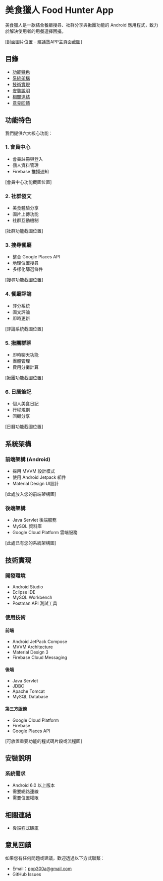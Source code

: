 # 美食獵人 Food Hunter App

美食獵人是一款結合餐廳搜尋、社群分享與揪團功能的 Android 應用程式，致力於解決使用者的用餐選擇困擾。

[封面圖片位置 - 建議放APP主頁面截圖]

## 目錄
- [功能特色](#功能特色)
- [系統架構](#系統架構)
- [技術實現](#技術實現)
- [安裝說明](#安裝說明)
- [相關連結](#相關連結)
- [意見回饋](#意見回饋)

## 功能特色

我們提供六大核心功能：

### 1. 會員中心
- 會員註冊與登入
- 個人資料管理
- Firebase 推播通知

[會員中心功能截圖位置]

### 2. 社群發文
- 美食體驗分享
- 圖片上傳功能
- 社群互動機制

[社群功能截圖位置]

### 3. 搜尋餐廳
- 整合 Google Places API
- 地理位置搜尋
- 多樣化篩選條件

[搜尋功能截圖位置]

### 4. 餐廳評論
- 評分系統
- 圖文評論
- 即時更新

[評論系統截圖位置]

### 5. 揪團群聊
- 即時聊天功能
- 團體管理
- 費用分攤計算

[揪團功能截圖位置]

### 6. 日曆筆記
- 個人美食日記
- 行程規劃
- 回顧分享

[日曆功能截圖位置]

## 系統架構

### 前端架構 (Android)
- 採用 MVVM 設計模式
- 使用 Android Jetpack 組件
- Material Design UI設計

[此處放入您的前端架構圖]

### 後端架構
- Java Servlet 後端服務
- MySQL 資料庫
- Google Cloud Platform 雲端服務

[此處已有您的系統架構圖]

## 技術實現

### 開發環境
- Android Studio
- Eclipse IDE
- MySQL Workbench
- Postman API 測試工具

### 使用技術

#### 前端
- Android JetPack Compose
- MVVM Architecture
- Material Design 3
- Firebase Cloud Messaging

#### 後端
- Java Servlet
- JDBC
- Apache Tomcat
- MySQL Database

#### 第三方服務
- Google Cloud Platform
- Firebase 
- Google Places API

[可放置重要功能的程式碼片段或流程圖]

## 安裝說明

### 系統需求
- Android 6.0 以上版本
- 需要網路連線
- 需要位置權限

## 相關連結
- [後端程式碼庫](https://github.com/MaiSharon/com.tibame.foodhunter_server)

## 意見回饋
如果您有任何問題或建議，歡迎透過以下方式聯繫：
- Email：ppp300a@gmail.com
- GitHub Issues
